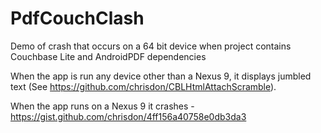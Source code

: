 PdfCouchClash
=============

Demo of crash that occurs on a 64 bit device when project contains Couchbase Lite and AndroidPDF dependencies 

When the app is run any device other than a Nexus 9, it displays jumbled text (See https://github.com/chrisdon/CBLHtmlAttachScramble).

When the app runs on a Nexus 9 it crashes - https://gist.github.com/chrisdon/4ff156a40758e0db3da3